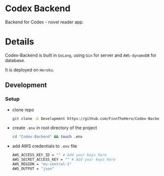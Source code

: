 # Codex Backend

Backend for Codex - novel reader app.

# Details

Codex-Backend is built in `GoLang`, using `Gin` for server and `AWS-dynamoDB` for database.

It is deployed on `Heroku`.

## Development

### Setup

-   clone repo
    ```bash
    git clone -b Development https://github.com/FinnTheHero/Codex-Backend.git
    ```
-   create `.env` in root directory of the project
    ```bash
    cd "Codex-Backend" && touch .env
    ```
-   add AWS credentials to `.env` file
    ```bash
    AWS_ACCESS_KEY_ID = "" # Add your keys here
    AWS_SECRET_ACCESS_KEY = "" # Add your keys here
    AWS_REGION = "eu-central-1"
    AWS_OUTPUT = "json"
    ```
